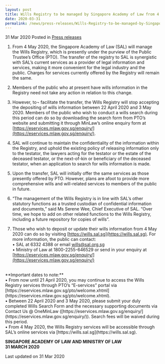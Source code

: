```yaml
---
layout: post
title: Wills Registry to be managed by Singapore Academy of Law from 4 May 2020
date: 2020-03-31
permalink: /news/press-releases/Wills-Registry-to-be-managed-by-Singapore-Academy-of-Law-from-4-May-2020
---
```


31 Mar 2020 Posted in [Press releases](/news/press-releases)

1.	From 4 May 2020, the Singapore Academy of Law (SAL) will manage the Wills Registry, which is presently under the purview of the Public Trustee’s Office (PTO). The transfer of the registry to SAL is synergistic with SAL’s current services as a provider of legal information and services, making it more convenient for the legal industry and the public. Charges for services currently offered by the Registry will remain the same.

2.	Members of the public who at present have wills information in the Registry need not take any action in relation to this change.

3.	However, to¬ facilitate the transfer, the Wills Registry will stop accepting the depositing of wills information between 22 April 2020 and 3 May 2020. Members of the public who wish to conduct a wills search during this period can do so by downloading the search form from PTO’s website and submitting it through MinLaw’s online enquiry form at [https://eservices.mlaw.gov.sg/enquiry/](https://eservices.mlaw.gov.sg/enquiry/). 

4.	SAL will continue to maintain the confidentiality of the information within the Registry, and uphold the existing policy of releasing information only to the testator, the lawyers acting for the testator or the estate of the deceased testator, or the next-of-kin or beneficiary of the deceased testator, when an application to search for wills information is made.

5.	Upon the transfer, SAL will initially offer the same services as those presently offered by PTO. However, plans are afoot to provide more comprehensive wills and will-related services to members of the public in future.

6.	“The management of the Wills Registry is in line with SAL’s other statutory functions as a trusted custodian of confidential information and documents,” said Ms Serene Wee, Chief Executive of SAL. “Over time, we hope to add on other related functions to the Wills Registry, including a future repository for copies of wills”.  

7.	Those who wish to deposit or update their wills information from 4 May 2020 can do so by visiting [https://wills.sal.sg](https://wills.sal.sg). For more information, the public can contact:
<br>•	SAL at 6332 4388 or email [wills@sal.org.sg](wills@sal.org.sg) 
<br>•	Ministry of Law at 1800-2255-646529 or send in your enquiry at [https://eservices.mlaw.gov.sg/enquiry/](https://eservices.mlaw.gov.sg/enquiry/)

<br>
**Important dates to note:**
<br>•	From now until 21 April 2020, you may continue to access the Wills Registry services through PTO’s “E-services” portal via [https://eservices.mlaw.gov.sg/pto/welcome.xhtml](https://eservices.mlaw.gov.sg/pto/welcome.xhtml).
<br>•	Between 22 April 2020 and 3 May 2020, please submit your duly completed Wills Search Form and the necessary supporting documents via Contact Us @ OneMinLaw ([https://eservices.mlaw.gov.sg/enquiry/](https://eservices.mlaw.gov.sg/enquiry/)). Search fees will be waived during this period.
<br>•	From 4 May 2020, the Wills Registry services will be accessible through SAL’s online services via [https://wills.sal.sg](https://wills.sal.sg).


<b>SINGAPORE ACADEMY OF LAW AND MINISTRY OF LAW</b>
<br>
<b>31 MARCH 2020</b>

<p class="right-side-updated">Last updated on 31 Mar 2020</p>
